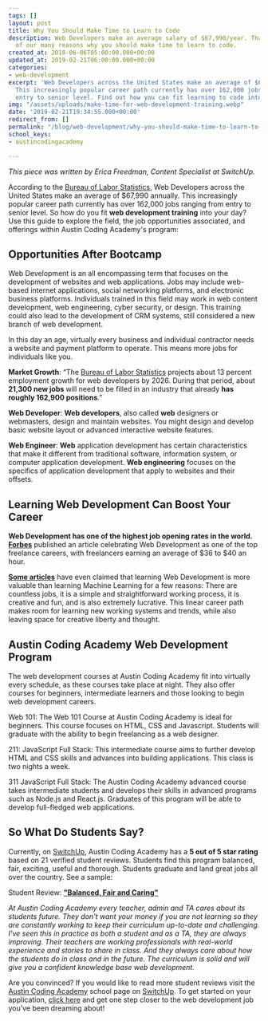 ```yaml
---
tags: []
layout: post
title: Why You Should Make Time to Learn to Code
description: Web Developers make an average salary of $67,990/year. That's just one
  of our many reasons why you should make time to learn to code.
created_at: 2018-06-06T05:00:00.000+00:00
updated_at: 2019-02-21T06:00:00.000+00:00
categories:
- web-development
excerpt: 'Web Developers across the United States make an average of $67,990 annually.
  This increasingly popular career path currently has over 162,000 jobs ranging from
  entry to senior level. Find out how you can fit learning to code into your day:'
img: "/assets/uploads/make-time-for-web-development-training.webp"
date: '2019-02-21T19:34:55.000+00:00'
redirect_from: []
permalink: "/blog/web-development/why-you-should-make-time-to-learn-to-code/"
school_keys:
- austincodingacademy

---
```

_This piece was written by Erica Freedman, Content Specialist at SwitchUp._

According to the [Bureau of Labor Statistics](https://www.bls.gov/ooh/computer-and-information-technology/web-developers.htm), Web Developers across the United States make an average of $67,990 annually. This increasingly popular career path currently has over 162,000 jobs ranging from entry to senior level. So how do you fit **web development training** into your day? Use this guide to explore the field, the job opportunities associated, and offerings within Austin Coding Academy's program:

## Opportunities After Bootcamp

Web Development is an all encompassing term that focuses on the development of websites and web applications. Jobs may include web-based internet applications, social networking platforms, and electronic business platforms. Individuals trained in this field may work in web content development, web engineering, cyber security, or design. This training could also lead to the development of CRM systems, still considered a new branch of web development.

In this day an age, virtually every business and individual contractor needs a website and payment platform to operate. This means more jobs for individuals like you.

**Market Growth**: “The [Bureau of Labor Statistics](https://www.bls.gov/ooh/computer-and-information-technology/web-developers.htm) projects about 13 percent employment growth for web developers by 2026. During that period, about **21,300 new jobs** will need to be filled in an industry that already **has roughly 162,900 positions**.”

**Web Developer**: **Web developers**, also called **web** designers or webmasters, design and maintain websites. You might design and develop basic website layout or advanced interactive website features.

**Web Engineer**: **Web** application development has certain characteristics that make it different from traditional software, information system, or computer application development. **Web engineering** focuses on the specifics of application development that apply to websites and their offsets.

## Learning Web Development Can Boost Your Career

**Web Development has one of the highest job opening rates in the world.** [**Forbes**](https://www.forbes.com/pictures/mjd45eilkk/web-development/#7864f8833180) published an article celebrating Web Development as one of the top freelance careers, with freelancers earning an average of $36 to $40 an hour.

[**Some articles**](https://www.forbes.com/sites/quora/2017/04/10/five-reasons-why-web-development-is-a-better-career-path-than-machine-learning/#378689f53ddf) have even claimed that learning Web Development is more valuable than learning Machine Learning for a few reasons: There are countless jobs, it is a simple and straightforward working process, it is creative and fun, and is also extremely lucrative. This linear career path makes room for learning new working systems and trends, while also leaving space for creative liberty and thought.

## Austin Coding Academy Web Development Program

The web development courses at Austin Coding Academy fit into virtually every schedule, as these courses take place at night. They also offer courses for beginners, intermediate learners and those looking to begin web development careers.

Web 101: The Web 101 Course at Austin Coding Academy is ideal for beginners. This course focuses on HTML, CSS and Javascript. Students will graduate with the ability to begin freelancing as a web designer.

211: JavaScript Full Stack: This intermediate course aims to further develop HTML and CSS skills and advances into building applications. This class is two nights a week.

311 JavaScript Full Stack: The Austin Coding Academy advanced course takes intermediate students and develops their skills in advanced programs such as Node.js and React.js. Graduates of this program will be able to develop full-fledged web applications.

## So What Do Students Say?

Currently, on [SwitchUp](http://switchup.org/), Austin Coding Academy has a **5 out of 5 star rating** based on 21 verified student reviews. Students find this program balanced, fair, exciting, useful and thorough. Students graduate and land great jobs all over the country. See a sample:

Student Review: [**"Balanced, Fair and Caring"**](https://www.switchup.org/bootcamps/austin-coding-academy?review_id=11842)

_At Austin Coding Academy every teacher, admin and TA cares about its students future. They don't want your money if you are not learning so they are constantly working to keep their curriculum up-to-date and challenging. I've seen this in practice as both a student and as a TA, they are always improving. Their teachers are working professionals with real-world experience and stories to share in class. And they always care about how the students do in class and in the future. The curriculum is solid and will give you a confident knowledge base web development._

Are you convinced? If you would like to read more student reviews visit the [Austin Coding Academy](https://www.switchup.org/bootcamps/austin-coding-academy?review_id=11842) school page on [SwitchUp](https://www.switchup.org/bootcamps/austin-coding-academy?review_id=11842). To get started on your application, [click here](https://austincodingacademy.com/apply/) and get one step closer to the web development job you’ve been dreaming about!